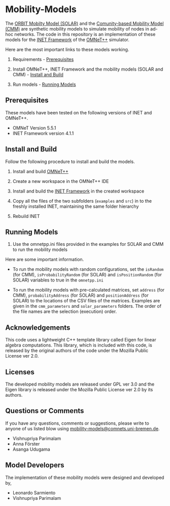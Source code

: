 # Mobility-Models

The [ORBIT Mobilty Model (SOLAR)](https://ieeexplore.ieee.org/stamp/stamp.jsp?arnumber=1589669) and the 
[Comunity-based Mobility Model (CMM)](https://www.cl.cam.ac.uk/~cm542/papers/realman06.pdf) are synthetic mobility models 
to simulate mobility of nodes in ad-hoc networks. The code in this repository is an implementation of these
models for the [INET Framework](https://inet.omnetpp.org) of the [OMNeT++](https://omnetpp.org) simulator.

Here are the most important links to these models working.

1. Requirements - [Prerequisites](#prerequisites)

2. Install OMNeT++, INET Framework and the mobility models (SOLAR and CMM) - [Install and Build](#install-and-build)

3. Run models - [Running Models](#running-models)




## Prerequisites

These models have been tested on the following versions of INET and OMNeT++.

- OMNeT Version 5.5.1
- INET Framework version 4.1.1


## Install and Build

Follow the following procedure to install and build the models.

1. Install and build [OMNeT++](https://omnetpp.org)

2. Create a new workspace in the OMNeT++ IDE

3. Install and build the [INET Framework](https://inet.omnetpp.org) in the created workspace

4. Copy all the files of the two subfolders (`examples` and `src`) in to the freshly installed INET, maintaining 
the same folder hierarchy 

5. Rebuild INET



## Running Models

1. Use the omnetpp.ini files provided in the examples for SOLAR and CMM to run the mobility models

Here are some important information.

- To run the mobility models with random configurations, set the `isRandom` (for CMM), `isProbabilityRandom` 
(for SOLAR) and `isPositionRandom` (for SOLAR) variables to true in the `omnetpp.ini`

- To run the mobility models with pre-calculated matrices, set `address` (for CMM), `probabilityAddress` (for SOLAR)
and `positionAddress` (for SOLAR) to the locations of the CSV files of the matrices. Examples are given in the 
`cmm_parameters` and `solar_parameters` folders. The order of the file names are the selection (execution) order.



## Acknowledgements

This code uses a lightweight C++ template library called Eigen for linear algebra computations. This library, 
which is included with this code, is released by the original authors of the code under the Mozilla Public 
License ver 2.0.



## Licenses

The developed mobility models are released under GPL ver 3.0 and the Eigen library is released under the Mozilla 
Public License ver 2.0 by its authors.


## Questions or Comments

If you have any questions, comments or suggestions, please write to anyone of us listed blow using 
mobility-models@comnets.uni-bremen.de.

  - Vishnupriya Parimalam
  - Anna Förster
  - Asanga Udugama


## Model Developers

The implementation of these mobility models were designed and developed by,

  - Leonardo Sarmiento
  - Vishnupriya Parimalam


